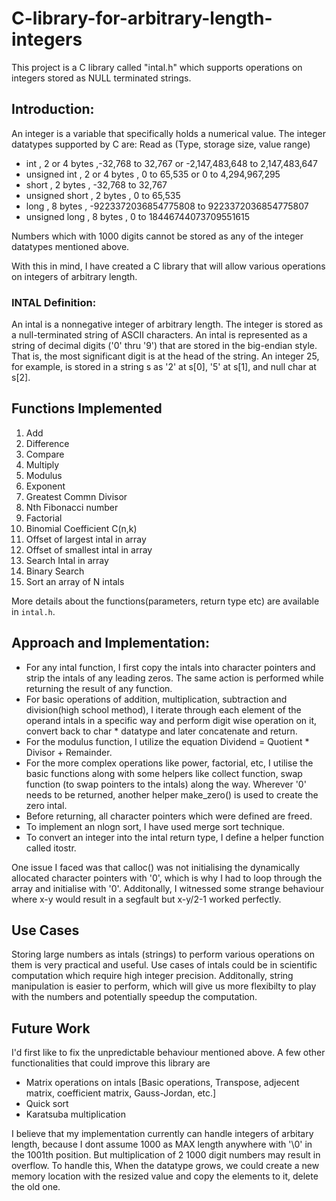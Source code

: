 # C-library-for-arbitrary-length-integers
This project is a C library called "intal.h" which supports operations on integers stored as NULL terminated strings.

## Introduction:

An integer is a variable that specifically holds a numerical value. 
The integer datatypes supported by C are:
Read as (Type, storage size, value range)
- int ,	2 or 4 bytes ,-32,768 to 32,767 or -2,147,483,648 to 2,147,483,647
- unsigned int , 2 or 4 bytes , 0 to 65,535 or 0 to 4,294,967,295
- short , 2 bytes , -32,768 to 32,767
- unsigned short , 2 bytes , 0 to 65,535
- long , 8 bytes , -9223372036854775808 to 9223372036854775807
- unsigned long , 8 bytes , 0 to 18446744073709551615

Numbers which with 1000 digits cannot be stored as any of the integer datatypes mentioned above.

With this in mind, I have created a C library that will allow various operations on integers of arbitrary length.

### **INTAL Definition:**
An intal is a nonnegative integer of arbitrary length. 
The integer is stored as a null-terminated string of ASCII characters. 
An intal is represented as a string of decimal digits ('0' thru '9') that are stored in the big-endian style. 
That is, the most significant digit is at the head of the string. 
An integer 25, for example, is stored in a string s as '2' at s[0], '5' at s[1], and null char at s[2].

## Functions Implemented

1. Add
2. Difference
3. Compare
4. Multiply
5. Modulus
6. Exponent
7. Greatest Commn Divisor
8. Nth Fibonacci number
9. Factorial
10. Binomial Coefficient C(n,k)
11. Offset of largest intal in array
12. Offset of smallest intal in array
13. Search Intal in array
14. Binary Search
15. Sort an array of N intals

More details about the functions(parameters, return type etc) are available in `intal.h`.

## Approach and Implementation:

- For any intal function, I first copy the intals into character pointers and strip the intals of any leading zeros.
The same action is performed while returning the result of any function. 
- For basic operations of addition, multiplication, subtraction and division(high school method),
I iterate through each element of the operand intals in a specific way and perform digit wise operation on it, convert back
to char * datatype and later concatenate and return. 
- For the modulus function, I utilize the equation Dividend = Quotient * Divisor + Remainder.
- For the more complex operations like power, factorial, etc, I utilise the basic functions along with some helpers like collect function, 
swap function (to swap pointers to the intals) along the way. 
Wherever '0' needs to be returned, another helper make_zero() is used to create the zero intal.
- Before returning, all character pointers which were defined are freed. 
- To implement an nlogn sort, I have used merge sort technique. 
- To convert an integer into the intal return type, I define a helper function called itostr.

One issue I faced was that calloc() was not initialising the dynamically allocated
character pointers with '0', which is why I had to loop through the array and initialise with '0'.
Additonally, I witnessed some strange behaviour where x-y would result in a segfault but x-y/2-1 worked perfectly. 

## Use Cases

Storing large numbers as intals (strings) to perform various operations on them is very practical and useful.
Use cases of intals could be in scientific computation which require high integer precision.
Additonally, string manipulation is easier to perform, which will give us more flexibilty to play with the numbers and potentially speedup the computation.


## Future Work

I'd first like to fix the unpredictable behaviour mentioned above.
A few other functionalities that could improve this library are 
- Matrix operations on intals
[Basic operations, Transpose, adjecent matrix, coefficient matrix, Gauss-Jordan, etc.]
- Quick sort
- Karatsuba multiplication

I believe that my implementation currently can handle integers of arbitary length, 
because I dont assume 1000 as MAX length anywhere with '\0' in the 1001th position.
But multiplication of 2 1000 digit numbers may result in overflow. 
To handle this, When the datatype grows, we could create a new memory location with the resized value and copy the elements to it, delete the old one.




